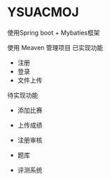 # YSUACMOJ
使用Spring boot + Mybaties框架

使用 Meaven 管理项目
已实现功能
- 注册
- 登录
- 文件上传

待实现功能
- 添加比赛
- 上传成绩
- 注册审核

- 题库
- 评测系统
